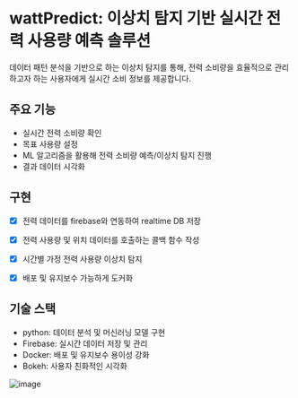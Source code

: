 # wattPredict: 이상치 탐지 기반 실시간 전력 사용량 예측 솔루션

데이터 패턴 분석을 기반으로 하는 이상치 탐지를 통해, 전력 소비량을 효율적으로 관리하고자 하는 사용자에게 실시간 소비 정보를 제공합니다.
  
## 주요 기능
  - 실시간 전력 소비량 확인
  - 목표 사용량 설정
  - ML 알고리즘을 활용해 전력 소비량 예측/이상치 탐지 진행
  - 결과 데이터 시각화



## 구현
- [x] 전력 데이터를 firebase와 연동하여 realtime DB 저장
- [x] 전력 사용량 및 위치 데이터를 호출하는 콜백 함수 작성
- [x] 시간별 가정 전력 사용량 이상치 탐지 
- [x] 배포 및 유지보수 가능하게 도커화




## 기술 스택
- python: 데이터 분석 및 머신러닝 모델 구현
- Firebase: 실시간 데이터 저장 및 관리
- Docker: 배포 및 유지보수 용이성 강화
- Bokeh: 사용자 친화적인 시각화 



![image](https://github.com/user-attachments/assets/cf82929e-ab6d-4c2c-a30f-0b30f35cbfc9)
